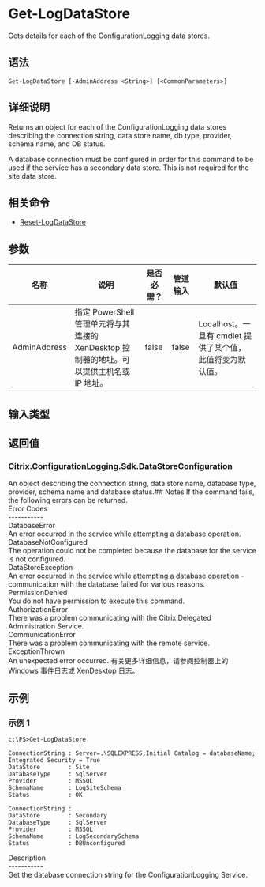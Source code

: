 # Get-LogDataStore

Gets details for each of the ConfigurationLogging data stores.

## 语法

    Get-LogDataStore [-AdminAddress <String>] [<CommonParameters>]
    

## 详细说明

Returns an object for each of the ConfigurationLogging data stores describing the connection string, data store name, db type, provider, schema name, and DB status.

A database connection must be configured in order for this command to be used if the service has a secondary data store. This is not required for the site data store.

## 相关命令

- [Reset-LogDataStore](Reset-LogDataStore.html)

## 参数

| 名称           | 说明                                                         | 是否必需？ | 管道输入  | 默认值                                   |
| ------------ | ---------------------------------------------------------- | ----- | ----- | ------------------------------------- |
| AdminAddress | 指定 PowerShell 管理单元将与其连接的 XenDesktop 控制器的地址。可以提供主机名或 IP 地址。 | false | false | Localhost。一旦有 cmdlet 提供了某个值，此值将变为默认值。 |

## 输入类型

### 

## 返回值

### Citrix.ConfigurationLogging.Sdk.DataStoreConfiguration

An object describing the connection string, data store name, database type, provider, schema name and database status.## Notes If the command fails, the following errors can be returned.  
Error Codes  
\---\---\-----  
DatabaseError  
An error occurred in the service while attempting a database operation.  
DatabaseNotConfigured  
The operation could not be completed because the database for the service is not configured.  
DataStoreException  
An error occurred in the service while attempting a database operation - communication with the database failed for various reasons.  
PermissionDenied  
You do not have permission to execute this command.  
AuthorizationError  
There was a problem communicating with the Citrix Delegated Administration Service.  
CommunicationError  
There was a problem communicating with the remote service.  
ExceptionThrown  
An unexpected error occurred. 有关更多详细信息，请参阅控制器上的 Windows 事件日志或 XenDesktop 日志。

## 示例

### 示例 1

    c:\PS>Get-LogDataStore
    
    ConnectionString : Server=.\SQLEXPRESS;Initial Catalog = databaseName; Integrated Security = True
    DataStore        : Site
    DatabaseType     : SqlServer
    Provider         : MSSQL
    SchemaName       : LogSiteSchema
    Status           : OK
    
    ConnectionString :
    DataStore        : Secondary
    DatabaseType     : SqlServer
    Provider         : MSSQL
    SchemaName       : LogSecondarySchema
    Status           : DBUnconfigured
    

Description  
\---\---\-----  
Get the database connection string for the ConfigurationLogging Service.